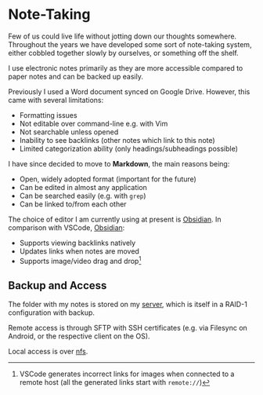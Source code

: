 # Note-Taking

Few of us could live life without jotting down our thoughts somewhere. Throughout the years we have developed some sort of note-taking system, either cobbled together slowly by ourselves, or something off the shelf.

I use electronic notes primarily as they are more accessible compared to paper notes and can be backed up easily.

Previously I used a Word document synced on Google Drive. However, this came with several limitations:

- Formatting issues
- Not editable over command-line e.g. with Vim
- Not searchable unless opened
- Inability to see backlinks (other notes which link to this note)
- Limited categorization ability (only headings/subheadings possible)

I have since decided to move to **Markdown**, the main reasons being:

- Open, widely adopted format (important for the future)
- Can be edited in almost any application
- Can be searched easily (e.g. with `grep`)
- Can be linked to/from each other

The choice of editor I am currently using at present is [Obsidian][obsidian]. In comparison with VSCode, [Obsidian][obsidian]:

- Supports viewing backlinks natively
- Updates links when notes are moved
- Supports image/video drag and drop[^vscode-drag]

## Backup and Access

The folder with my notes is stored on my [server](2022-05-21-my-self-hosting-journey.md), which is itself in a RAID-1 configuration with backup.

Remote access is through SFTP with SSH certificates (e.g. via Filesync on Android, or the respective client on the OS).

Local access is over [nfs](2022-05-21-my-self-hosting-journey.md).

[obsidian]: https://obsidian.md/

[^vscode-drag]: VSCode generates incorrect links for images when connected to a remote host (all the generated links start with `remote://`)